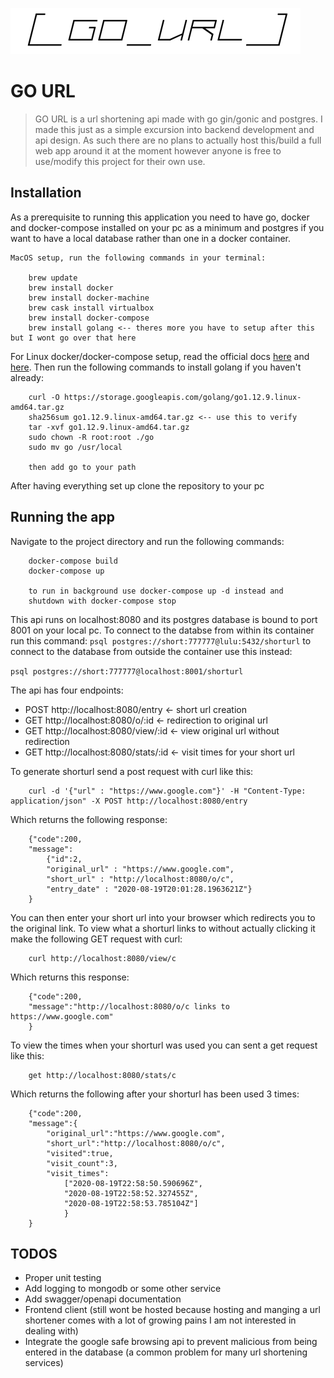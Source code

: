 ![Go URL logo](/images/go_url.png)

# GO URL 
>GO URL is a url shortening api made with go gin/gonic and postgres. I made this just as a simple excursion into backend development and api design. As such there are no plans to actually host this/build a full web app around it at the moment however anyone is free to use/modify this project for their own use. 

## Installation 
As a prerequisite to running this application you need to have go, docker and docker-compose installed on your pc as a minimum and postgres if you want to have a local database rather than one in a docker container. 

```
MacOS setup, run the following commands in your terminal:  

    brew update 
    brew install docker 
    brew install docker-machine 
    brew cask install virtualbox 
    brew install docker-compose
    brew install golang <-- theres more you have to setup after this but I wont go over that here
``` 

For Linux docker/docker-compose setup, read the official docs [here](https://docs.docker.com/engine/install/ubuntu/) and [here](https://docs.docker.com/compose/install/). Then run the following commands to install golang if you haven't already: 
``` 
    curl -O https://storage.googleapis.com/golang/go1.12.9.linux-amd64.tar.gz 
    sha256sum go1.12.9.linux-amd64.tar.gz <-- use this to verify 
    tar -xvf go1.12.9.linux-amd64.tar.gz 
    sudo chown -R root:root ./go
    sudo mv go /usr/local 

    then add go to your path
``` 
After having everything set up clone the repository to your pc 

## Running the app
Navigate to the project directory and run the following commands: 
```
    docker-compose build  
    docker-compose up 

    to run in background use docker-compose up -d instead and
    shutdown with docker-compose stop
``` 
This api runs on localhost:8080 and its postgres database is bound to port 8001 on your local pc. To connect to the databse from within its container run this command: 
``` psql postgres://short:777777@lulu:5432/shorturl ``` 
to connect to the database from outside the container use this instead: 

 ``` psql postgres://short:777777@localhost:8001/shorturl ``` 

The api has four endpoints: 
- POST http://localhost:8080/entry <- short url creation
- GET http://localhost:8080/o/:id <- redirection to original url
- GET http://localhost:8080/view/:id <- view original url without redirection
- GET http://localhost:8080/stats/:id <- visit times for your short url 

To generate shorturl send a post request with curl like this: 
```  
    curl -d '{"url" : "https://www.google.com"}' -H "Content-Type: application/json" -X POST http://localhost:8080/entry 
``` 
Which returns the following response: 
``` 
    {"code":200,
    "message":
        {"id":2,
        "original_url" : "https://www.google.com",
        "short_url" : "http://localhost:8080/o/c",
        "entry_date" : "2020-08-19T20:01:28.1963621Z"}
    }
``` 
You can then enter your short url into your browser which redirects you to the original link. To view what a shorturl links to without actually clicking it make the following GET request with curl:
``` 
    curl http://localhost:8080/view/c
``` 
Which returns this response: 
``` 
    {"code":200,
    "message":"http://localhost:8080/o/c links to https://www.google.com"
    }
``` 
To view the times when your shorturl was used you can sent a get request like this: 
``` 
    get http://localhost:8080/stats/c
``` 
Which returns the following after your shorturl has been used 3 times: 
``` 
    {"code":200,
    "message":{
        "original_url":"https://www.google.com",
        "short_url":"http://localhost:8080/o/c",
        "visited":true,
        "visit_count":3,
        "visit_times":
            ["2020-08-19T22:58:50.590696Z",
            "2020-08-19T22:58:52.327455Z",
            "2020-08-19T22:58:53.785104Z"]
            }
    }
```
## TODOS

- Proper unit testing 
- Add logging to mongodb or some other service 
- Add swagger/openapi documentation 
- Frontend client (still wont be hosted because hosting and manging a url shortener comes with a lot of growing pains I am not interested in dealing with) 
- Integrate the google safe browsing api to prevent malicious from being entered in the database (a common problem for many url shortening services) 






